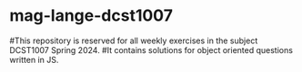 # mag-lange-dcst1007
#This repository is reserved for all weekly exercises in the subject DCST1007 Spring 2024. 
#It contains solutions for object oriented questions written in JS. 
